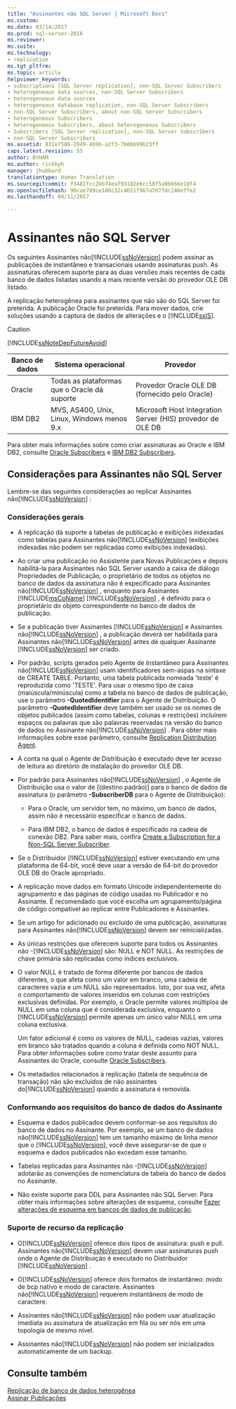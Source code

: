 ```yaml
---
title: "Assinantes não SQL Server | Microsoft Docs"
ms.custom: 
ms.date: 03/14/2017
ms.prod: sql-server-2016
ms.reviewer: 
ms.suite: 
ms.technology:
- replication
ms.tgt_pltfrm: 
ms.topic: article
helpviewer_keywords:
- subscriptions [SQL Server replication], non-SQL Server Subscribers
- heterogeneous data sources, non-SQL Server Subscribers
- heterogeneous data sources
- heterogeneous database replication, non-SQL Server Subscribers
- non-SQL Server Subscribers, about non-SQL Server Subscribers
- heterogeneous Subscribers
- heterogeneous Subscribers, about heterogeneous Subscribers
- Subscribers [SQL Server replication], non-SQL Server Subscribers
- non-SQL Server Subscribers
ms.assetid: 831e7586-2949-4b9b-a2f3-7b0b699b23ff
caps.latest.revision: 55
author: BYHAM
ms.author: rickbyh
manager: jhubbard
translationtype: Human Translation
ms.sourcegitcommit: f3481fcc2bb74eaf93182e6cc58f5a06666e10f4
ms.openlocfilehash: 90cae789ce180c32c4651f967a7d7fdc246effe2
ms.lasthandoff: 04/11/2017

---
```

# <a name="non-sql-server-subscribers"></a>Assinantes não SQL Server
  Os seguintes Assinantes não[!INCLUDE[ssNoVersion](../../../includes/ssnoversion-md.md)] podem assinar as publicações de instantâneo e transacionais usando assinaturas push. As assinaturas oferecem suporte para as duas versões mais recentes de cada banco de dados listadas usando a mais recente versão do provedor OLE DB listado.  
  
 A replicação heterogênea para assinantes que não são do SQL Server foi preterida. A publicação Oracle foi preterida. Para mover dados, crie soluções usando a captura de dados de alterações e o [!INCLUDE[ssIS](../../../includes/ssis-md.md)].  
  
> [!CAUTION]  
>  [!INCLUDE[ssNoteDepFutureAvoid](../../../includes/ssnotedepfutureavoid-md.md)]  
  
|Banco de dados|Sistema operacional|Provedor|  
|--------------|----------------------|--------------|  
|Oracle|Todas as plataformas que o Oracle dá suporte|Provedor Oracle OLE DB (fornecido pelo Oracle)|  
|IBM DB2|MVS, AS400, Unix, Linux, Windows menos 9.x|Microsoft Host Integration Server (HIS) provedor de OLE DB|  
  
 Para obter mais informações sobre como criar assinaturas ao Oracle e IBM DB2, consulte [Oracle Subscribers](../../../relational-databases/replication/non-sql/oracle-subscribers.md) e [IBM DB2 Subscribers](../../../relational-databases/replication/non-sql/ibm-db2-subscribers.md).  
  
## <a name="considerations-for-non-sql-server-subscribers"></a>Considerações para Assinantes não SQL Server  
 Lembre-se das seguintes considerações ao replicar Assinantes não[!INCLUDE[ssNoVersion](../../../includes/ssnoversion-md.md)] :  
  
### <a name="general-considerations"></a>Considerações gerais  
  
-   A replicação dá suporte a tabelas de publicação e exibições indexadas como tabelas para Assinantes não[!INCLUDE[ssNoVersion](../../../includes/ssnoversion-md.md)] (exibições indexadas não podem ser replicadas como exibições indexadas).  
  
-   Ao criar uma publicação no Assistente para Novas Publicações e depois habilitá-la para Assinantes não SQL Server usando a caixa de diálogo Propriedades de Publicação, o proprietário de todos os objetos no banco de dados da assinatura não é especificado para Assinantes não[!INCLUDE[ssNoVersion](../../../includes/ssnoversion-md.md)] , enquanto para Assinantes [!INCLUDE[msCoName](../../../includes/msconame-md.md)] [!INCLUDE[ssNoVersion](../../../includes/ssnoversion-md.md)] , é definido para o proprietário do objeto correspondente no banco de dados de publicação.  
  
-   Se a publicação tiver Assinantes [!INCLUDE[ssNoVersion](../../../includes/ssnoversion-md.md)] e Assinantes não[!INCLUDE[ssNoVersion](../../../includes/ssnoversion-md.md)] , a publicação deverá ser habilitada para Assinantes não[!INCLUDE[ssNoVersion](../../../includes/ssnoversion-md.md)] antes de qualquer Assinante [!INCLUDE[ssNoVersion](../../../includes/ssnoversion-md.md)] ser criado.  
  
-   Por padrão, scripts gerados pelo Agente de Instantâneo para Assinantes não[!INCLUDE[ssNoVersion](../../../includes/ssnoversion-md.md)] usam identificadores sem-aspas na sintaxe de CREATE TABLE. Portanto, uma tabela publicada nomeada 'teste' é reproduzida como 'TESTE'. Para usar o mesmo tipo de caixa (maiúscula/minúscula) como a tabela no banco de dados de publicação, use o parâmetro **-QuotedIdentifier** para o Agente de Distribuição. O parâmetro **-QuotedIdentifier** deve também ser usado se os nomes de objetos publicados (assim como tabelas, colunas e restrições) incluírem espaços ou palavras que são palavras reservadas na versão do banco de dados no Assinante não[!INCLUDE[ssNoVersion](../../../includes/ssnoversion-md.md)] . Para obter mais informações sobre esse parâmetro, consulte [Replication Distribution Agent](../../../relational-databases/replication/agents/replication-distribution-agent.md).  
  
-   A conta na qual o Agente de Distribuição é executado deve ter acesso de leitura ao diretório de instalação do provedor OLE DB.  
  
-   Por padrão para Assinantes não[!INCLUDE[ssNoVersion](../../../includes/ssnoversion-md.md)] , o Agente de Distribuição usa o valor de [(destino padrão)] para o banco de dados da assinatura (o parâmetro **-SubscriberDB** para o Agente de Distribuição):  
  
    -   Para o Oracle, um servidor tem, no máximo, um banco de dados, assim não é necessário especificar o banco de dados.  
  
    -   Para IBM DB2, o banco de dados é especificado na cadeia de conexão DB2. Para saber mais, confira [Create a Subscription for a Non-SQL Server Subscriber](../../../relational-databases/replication/create-a-subscription-for-a-non-sql-server-subscriber.md).  
  
-   Se o Distribuidor [!INCLUDE[ssNoVersion](../../../includes/ssnoversion-md.md)] estiver executando em uma plataforma de 64-bit, você deve usar a versão de 64-bit do provedor OLE DB do Oracle apropriado.  
  
-   A replicação move dados em formato Unicode independentemente do agrupamento e das páginas de código usadas no Publicador e no Assinante. É recomendado que você escolha um agrupamento/página de código compatível ao replicar entre Publicadores e Assinantes.  
  
-   Se um artigo for adicionado ou excluído de uma publicação, assinaturas para Assinantes não[!INCLUDE[ssNoVersion](../../../includes/ssnoversion-md.md)] devem ser reinicializadas.  
  
-   As únicas restrições que oferecem suporte para todos os Assinantes não -[!INCLUDE[ssNoVersion](../../../includes/ssnoversion-md.md)] são: NULL e NOT NULL. As restrições de chave primária são replicadas como índices exclusivos.  
  
-   O valor NULL é tratado de forma diferente por bancos de dados diferentes, o que afeta como um valor em branco, uma cadeia de caracteres vazia e um NULL são representados. Isto, por sua vez, afeta o comportamento de valores inseridos em colunas com restrições exclusivas definidas. Por exemplo, o Oracle permite valores múltiplos de NULL em uma coluna que é considerada exclusiva, enquanto o [!INCLUDE[ssNoVersion](../../../includes/ssnoversion-md.md)] permite apenas um único valor NULL em uma coluna exclusiva.  
  
     Um fator adicional é como os valores de NULL, cadeias vazias, valores em branco são tratados quando a coluna é definida como NOT NULL. Para obter informações sobre como tratar deste assunto para Assinantes do Oracle, consulte [Oracle Subscribers](../../../relational-databases/replication/non-sql/oracle-subscribers.md).  
  
-   Os metadados relacionados à replicação (tabela de sequência de transação) não são excluídos de não assinantes do[!INCLUDE[ssNoVersion](../../../includes/ssnoversion-md.md)] quando a assinatura é removida.  
  
### <a name="conforming-to-the-requirements-of-the-subscriber-database"></a>Conformando aos requisitos do banco de dados do Assinante  
  
-   Esquema e dados publicados devem conformar-se aos requisitos do banco de dados no Assinante. Por exemplo, se um banco de dados não[!INCLUDE[ssNoVersion](../../../includes/ssnoversion-md.md)] tem um tamanho máximo de linha menor que o [!INCLUDE[ssNoVersion](../../../includes/ssnoversion-md.md)], você deve assegurar-se de que o esquema e dados publicados não excedam esse tamanho.  
  
-   Tabelas replicadas para Assinantes não -[!INCLUDE[ssNoVersion](../../../includes/ssnoversion-md.md)] adotarão as convenções de nomenclatura de tabela do banco de dados no Assinante.  
  
-   Não existe suporte para DDL para Assinantes não SQL Server. Para obter mais informações sobre alterações de esquema, consulte [Fazer alterações de esquema em bancos de dados de publicação](../../../relational-databases/replication/publish/make-schema-changes-on-publication-databases.md).  
  
### <a name="replication-feature-support"></a>Suporte de recurso da replicação  
  
-   O[!INCLUDE[ssNoVersion](../../../includes/ssnoversion-md.md)] oferece dois tipos de assinatura: push e pull. Assinantes não[!INCLUDE[ssNoVersion](../../../includes/ssnoversion-md.md)] devem usar assinaturas push onde o Agente de Distribuição é executado no Distribuidor [!INCLUDE[ssNoVersion](../../../includes/ssnoversion-md.md)] .  
  
-   O[!INCLUDE[ssNoVersion](../../../includes/ssnoversion-md.md)] oferece dois formatos de instantâneo: modo de bcp nativo e modo de caractere. Assinantes não[!INCLUDE[ssNoVersion](../../../includes/ssnoversion-md.md)] requerem instantâneos de modo de caractere.  
  
-   Assinantes não[!INCLUDE[ssNoVersion](../../../includes/ssnoversion-md.md)] não podem usar atualização imediata ou assinatura de atualização em fila ou ser nós em uma topologia de mesmo nível.  
  
-   Assinantes não[!INCLUDE[ssNoVersion](../../../includes/ssnoversion-md.md)] não podem ser inicializados automaticamente de um backup.  
  
## <a name="see-also"></a>Consulte também  
 [Replicação de banco de dados heterogênea](../../../relational-databases/replication/non-sql/heterogeneous-database-replication.md)   
 [Assinar Publicações](../../../relational-databases/replication/subscribe-to-publications.md)  
  
  
